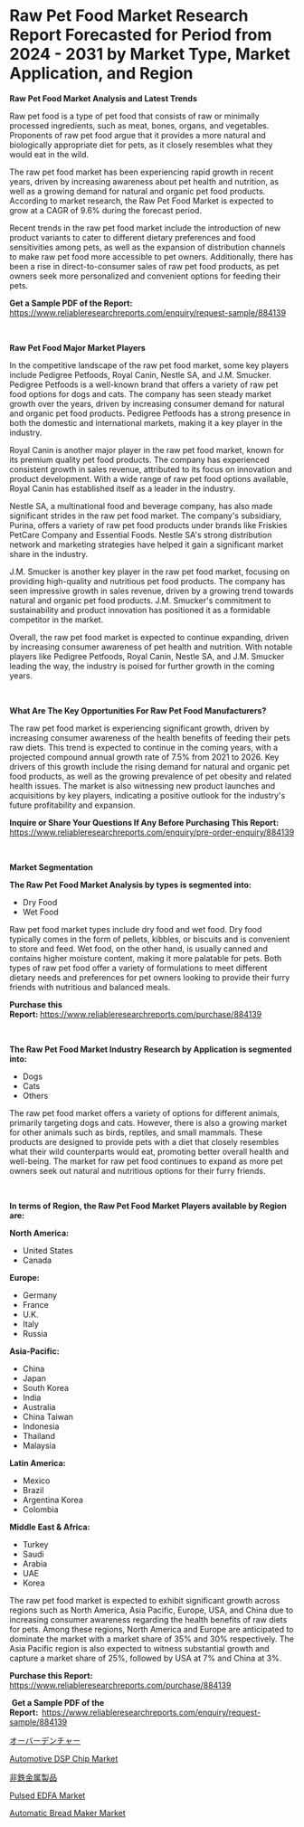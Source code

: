 <p><h1>Raw Pet Food Market Research Report Forecasted for Period from 2024 -  2031 by Market Type, Market Application, and Region</h1></p><p><strong>Raw Pet Food Market Analysis and Latest Trends</strong></p>
<p><p>Raw pet food is a type of pet food that consists of raw or minimally processed ingredients, such as meat, bones, organs, and vegetables. Proponents of raw pet food argue that it provides a more natural and biologically appropriate diet for pets, as it closely resembles what they would eat in the wild. </p><p>The raw pet food market has been experiencing rapid growth in recent years, driven by increasing awareness about pet health and nutrition, as well as a growing demand for natural and organic pet food products. According to market research, the Raw Pet Food Market is expected to grow at a CAGR of 9.6% during the forecast period.</p><p>Recent trends in the raw pet food market include the introduction of new product variants to cater to different dietary preferences and food sensitivities among pets, as well as the expansion of distribution channels to make raw pet food more accessible to pet owners. Additionally, there has been a rise in direct-to-consumer sales of raw pet food products, as pet owners seek more personalized and convenient options for feeding their pets.</p></p>
<p><strong>Get a Sample PDF of the Report:&nbsp;</strong> <a href="https://www.reliableresearchreports.com/enquiry/request-sample/884139">https://www.reliableresearchreports.com/enquiry/request-sample/884139</a></p>
<p>&nbsp;</p>
<p><strong>Raw Pet Food Major Market Players</strong></p>
<p><p>In the competitive landscape of the raw pet food market, some key players include Pedigree Petfoods, Royal Canin, Nestle SA, and J.M. Smucker. Pedigree Petfoods is a well-known brand that offers a variety of raw pet food options for dogs and cats. The company has seen steady market growth over the years, driven by increasing consumer demand for natural and organic pet food products. Pedigree Petfoods has a strong presence in both the domestic and international markets, making it a key player in the industry.</p><p>Royal Canin is another major player in the raw pet food market, known for its premium quality pet food products. The company has experienced consistent growth in sales revenue, attributed to its focus on innovation and product development. With a wide range of raw pet food options available, Royal Canin has established itself as a leader in the industry.</p><p>Nestle SA, a multinational food and beverage company, has also made significant strides in the raw pet food market. The company's subsidiary, Purina, offers a variety of raw pet food products under brands like Friskies PetCare Company and Essential Foods. Nestle SA's strong distribution network and marketing strategies have helped it gain a significant market share in the industry.</p><p>J.M. Smucker is another key player in the raw pet food market, focusing on providing high-quality and nutritious pet food products. The company has seen impressive growth in sales revenue, driven by a growing trend towards natural and organic pet food products. J.M. Smucker's commitment to sustainability and product innovation has positioned it as a formidable competitor in the market.</p><p>Overall, the raw pet food market is expected to continue expanding, driven by increasing consumer awareness of pet health and nutrition. With notable players like Pedigree Petfoods, Royal Canin, Nestle SA, and J.M. Smucker leading the way, the industry is poised for further growth in the coming years.</p></p>
<p>&nbsp;</p>
<p><strong>What Are The Key Opportunities For Raw Pet Food Manufacturers?</strong></p>
<p><p>The raw pet food market is experiencing significant growth, driven by increasing consumer awareness of the health benefits of feeding their pets raw diets. This trend is expected to continue in the coming years, with a projected compound annual growth rate of 7.5% from 2021 to 2026. Key drivers of this growth include the rising demand for natural and organic pet food products, as well as the growing prevalence of pet obesity and related health issues. The market is also witnessing new product launches and acquisitions by key players, indicating a positive outlook for the industry's future profitability and expansion.</p></p>
<p><strong>Inquire or Share Your Questions If Any Before Purchasing This Report:</strong> <a href="https://www.reliableresearchreports.com/enquiry/pre-order-enquiry/884139">https://www.reliableresearchreports.com/enquiry/pre-order-enquiry/884139</a></p>
<p>&nbsp;</p>
<p><strong>Market Segmentation</strong></p>
<p><strong>The Raw Pet Food Market Analysis by types is segmented into:</strong></p>
<p><ul><li>Dry Food</li><li>Wet Food</li></ul></p>
<p><p>Raw pet food market types include dry food and wet food. Dry food typically comes in the form of pellets, kibbles, or biscuits and is convenient to store and feed. Wet food, on the other hand, is usually canned and contains higher moisture content, making it more palatable for pets. Both types of raw pet food offer a variety of formulations to meet different dietary needs and preferences for pet owners looking to provide their furry friends with nutritious and balanced meals.</p></p>
<p><strong>Purchase this Report:&nbsp;</strong><a href="https://www.reliableresearchreports.com/purchase/884139">https://www.reliableresearchreports.com/purchase/884139</a></p>
<p>&nbsp;</p>
<p><strong>The Raw Pet Food Market Industry Research by Application is segmented into:</strong></p>
<p><ul><li>Dogs</li><li>Cats</li><li>Others</li></ul></p>
<p><p>The raw pet food market offers a variety of options for different animals, primarily targeting dogs and cats. However, there is also a growing market for other animals such as birds, reptiles, and small mammals. These products are designed to provide pets with a diet that closely resembles what their wild counterparts would eat, promoting better overall health and well-being. The market for raw pet food continues to expand as more pet owners seek out natural and nutritious options for their furry friends.</p></p>
<p>&nbsp;</p>
<p><strong>In terms of Region, the Raw Pet Food Market Players available by Region are:</strong></p>
<p>
    <p> <strong> North America: </strong>
        <ul>
            <li>United States</li>
            <li>Canada</li>
        </ul>
        </p> 
    <p> <strong> Europe: </strong>
        <ul>
            <li>Germany</li>
            <li>France</li>
            <li>U.K.</li>
            <li>Italy</li>
            <li>Russia</li>
        </ul>
        </p> 
    <p> <strong> Asia-Pacific: </strong>
        <ul>
            <li>China</li>
            <li>Japan</li>
            <li>South Korea</li>
            <li>India</li>
            <li>Australia</li>
            <li>China Taiwan</li>
            <li>Indonesia</li>
            <li>Thailand</li>
            <li>Malaysia</li>
        </ul>
        </p> 
    <p> <strong> Latin America: </strong>
        <ul>
            <li>Mexico</li>
            <li>Brazil</li>
            <li>Argentina Korea</li>
            <li>Colombia</li>
        </ul>
        </p> 
    <p> <strong> Middle East & Africa: </strong>
        <ul>
            <li>Turkey</li>
            <li>Saudi</li>
            <li>Arabia</li>
            <li>UAE</li>
            <li>Korea</li>
        </ul>
    </p>
    </p>
<p><p>The raw pet food market is expected to exhibit significant growth across regions such as North America, Asia Pacific, Europe, USA, and China due to increasing consumer awareness regarding the health benefits of raw diets for pets. Among these regions, North America and Europe are anticipated to dominate the market with a market share of 35% and 30% respectively. The Asia Pacific region is also expected to witness substantial growth and capture a market share of 25%, followed by USA at 7% and China at 3%.</p></p>
<p><strong>Purchase this Report: </strong><a href="https://www.reliableresearchreports.com/purchase/884139">https://www.reliableresearchreports.com/purchase/884139</a></p>
<p>&nbsp;<strong>Get a Sample PDF of the Report:&nbsp;&nbsp;</strong><a href="https://www.reliableresearchreports.com/enquiry/request-sample/884139">https://www.reliableresearchreports.com/enquiry/request-sample/884139</a></p>
<p><strong></strong></p>
<p><p><a href="https://github.com/dzy793153605/Market-Research-Report-List-1/blob/main/33736473085.md">オーバーデンチャー</a></p><p><a href="https://issuu.com/reportprime-2/docs/automotive-dsp-chip-market-size-2030.pptx">Automotive DSP Chip Market</a></p><p><a href="https://github.com/oafhukehf4709715/Market-Research-Report-List-1/blob/main/18520513084.md">非鉄金属製品</a></p><p><a href="https://issuu.com/reportprime-2/docs/pulsed-edfa-market-size-2030.pptx">Pulsed EDFA Market</a></p><p><a href="https://github.com/jodemen/Market-Research-Report-List-1/blob/main/automatic-bread-maker-market.md">Automatic Bread Maker Market</a></p></p>